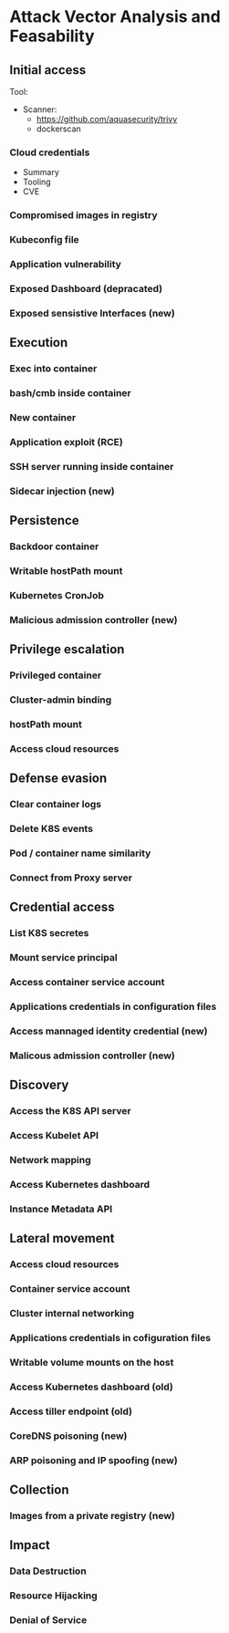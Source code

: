 # Attack Vector Analysis and Feasability

## Initial access

Tool: 
- Scanner:
    - https://github.com/aquasecurity/trivy
    - dockerscan
    


### Cloud credentials

- Summary
- Tooling
- CVE

### Compromised images in registry

### Kubeconfig file

### Application vulnerability

### Exposed Dashboard (depracated)

### Exposed sensistive Interfaces (new)



## Execution

### Exec into container

### bash/cmb inside container

### New container

### Application exploit (RCE)

### SSH server running inside container

### Sidecar injection (new)



## Persistence

### Backdoor container

### Writable hostPath mount

### Kubernetes CronJob

### Malicious admission controller (new)



## Privilege escalation

### Privileged container

### Cluster-admin binding

### hostPath mount

### Access cloud resources



## Defense evasion

### Clear container logs

### Delete K8S events

### Pod / container name similarity

### Connect from Proxy server



## Credential access

### List K8S secretes

### Mount service principal

### Access container service account

### Applications credentials in configuration files

### Access mannaged identity credential (new)

### Malicous admission controller (new)


## Discovery

### Access the K8S API server

### Access Kubelet API

### Network mapping

### Access Kubernetes dashboard

### Instance Metadata API



## Lateral movement

### Access cloud resources

### Container service account

### Cluster internal networking

### Applications credentials in cofiguration files

### Writable volume mounts on the host

### Access Kubernetes dashboard (old)

### Access tiller endpoint (old)

### CoreDNS poisoning (new)

### ARP poisoning and IP spoofing (new)


## Collection

### Images from a private registry (new)


## Impact

### Data Destruction
### Resource Hijacking
### Denial of Service

